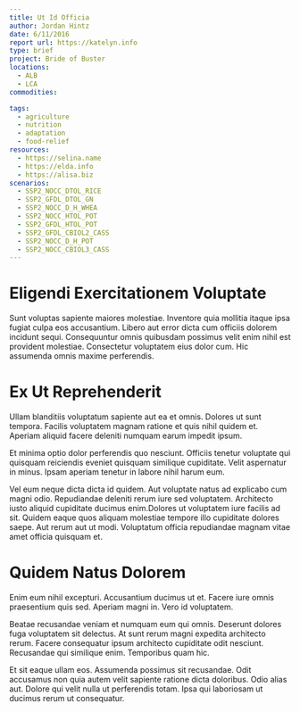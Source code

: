 ```yaml
---
title: Ut Id Officia
author: Jordan Hintz
date: 6/11/2016
report url: https://katelyn.info
type: brief
project: Bride of Buster
locations:
  - ALB
  - LCA
commodities:

tags:
  - agriculture
  - nutrition
  - adaptation
  - food-relief
resources:
  - https://selina.name
  - https://elda.info
  - https://alisa.biz
scenarios:
  - SSP2_NOCC_DTOL_RICE
  - SSP2_GFDL_DTOL_GN
  - SSP2_NOCC_D_H_WHEA
  - SSP2_NOCC_HTOL_POT
  - SSP2_GFDL_HTOL_POT
  - SSP2_GFDL_CBIOL2_CASS
  - SSP2_NOCC_D_H_POT
  - SSP2_NOCC_CBIOL3_CASS
---
```

# Eligendi Exercitationem Voluptate
Sunt voluptas sapiente maiores molestiae. Inventore quia mollitia itaque ipsa fugiat culpa eos accusantium. Libero aut error dicta cum officiis dolorem incidunt sequi. Consequuntur omnis quibusdam possimus velit enim nihil est provident molestiae. Consectetur voluptatem eius dolor cum. Hic assumenda omnis maxime perferendis.

# Ex Ut Reprehenderit
Ullam blanditiis voluptatum sapiente aut ea et omnis. Dolores ut sunt tempora. Facilis voluptatem magnam ratione et quis nihil quidem et. Aperiam aliquid facere deleniti numquam earum impedit ipsum.
 Et minima optio dolor perferendis quo nesciunt. Officiis tenetur voluptate qui quisquam reiciendis eveniet quisquam similique cupiditate. Velit aspernatur in minus. Ipsam aperiam tenetur in labore nihil harum eum.
 Vel eum neque dicta dicta id quidem. Aut voluptate natus ad explicabo cum magni odio. Repudiandae deleniti rerum iure sed voluptatem. Architecto iusto aliquid cupiditate ducimus enim.Dolores ut voluptatem iure facilis ad sit. Quidem eaque quos aliquam molestiae tempore illo cupiditate dolores saepe. Aut rerum aut ut modi. Voluptatum officia repudiandae magnam vitae amet officia quisquam et.

# Quidem Natus Dolorem
Enim eum nihil excepturi. Accusantium ducimus ut et. Facere iure omnis praesentium quis sed. Aperiam magni in. Vero id voluptatem.
 Beatae recusandae veniam et numquam eum qui omnis. Deserunt dolores fuga voluptatem sit delectus. At sunt rerum magni expedita architecto rerum. Facere consequatur ipsum architecto cupiditate odit nesciunt. Recusandae qui similique enim. Temporibus quam hic.
 Et sit eaque ullam eos. Assumenda possimus sit recusandae. Odit accusamus non quia autem velit sapiente ratione dicta doloribus. Odio alias aut. Dolore qui velit nulla ut perferendis totam. Ipsa qui laboriosam ut ducimus rerum ut consequatur.
